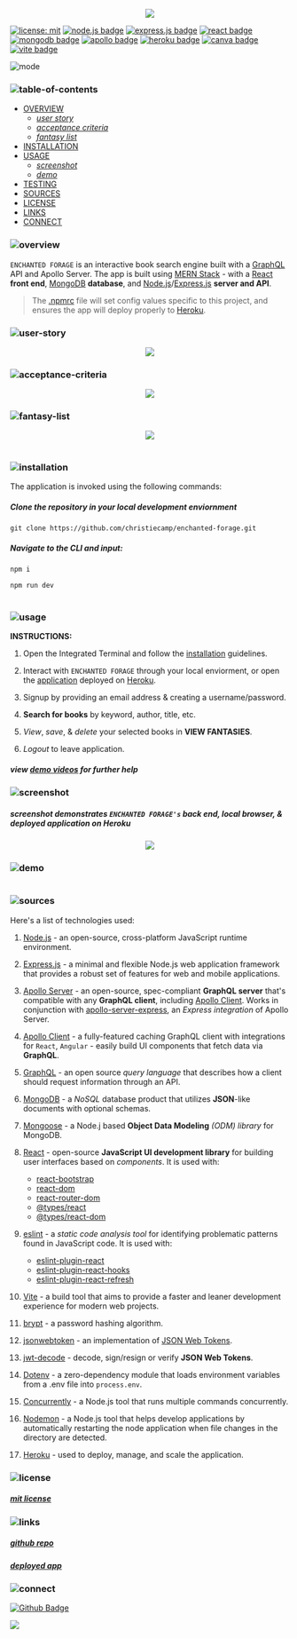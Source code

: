 <p align="center">
<img src="./mermaid-melt/branding/header.png"/>
</p>

[![license: mit](https://img.shields.io/badge/license-mit-blue)](https://opensource.org/licenses/MIT)
[![node.js badge](https://img.shields.io/badge/node-teal?logo=nodedotjs&logoColor=white&style=flat)](https://nodejs.org/en)
[![express.js badge](https://img.shields.io/badge/express-plum.svg?&logo=Express&logoColor=white)](https://expressjs.com/)
[![react badge](https://img.shields.io/badge/react-lightgrey.svg?&logo=React&logoColor=white)](https://react.dev/)
[![mongodb badge](https://img.shields.io/badge/mongodb-salmon.svg?&logo=MongoDB&logoColor=white)](https://www.mongodb.com/)
[![apollo badge](https://img.shields.io/badge/-apollographQL-lightblue?&logo=apollo-graphql)](https://www.apollographql.com/)
[![heroku badge](https://img.shields.io/badge/heroku-purple.svg?&logo=Insomnia&logoColor=white)](https://heroku.com)
[![canva badge](https://img.shields.io/badge/canva-lightyellow.svg?&logo=Canva&logoColor=white)](https://canva.com/)
[![vite badge](https://img.shields.io/badge/vite-midnightblue.svg?&logo=Vite&logoColor=white)](https://vitejs.dev/)

<p align="left">
  <img alt="mode" src="https://img.shields.io/badge/view-darkmode-black.svg?&logo=Github&logoColor=white" >
</p>

### ![table-of-contents](./mermaid-melt/branding/toc.png)

- [OVERVIEW](#overview)
  - [*user story*](#user-story)
  - [*acceptance criteria*](#accpetance-criteria)
  - [*fantasy list*](#fantasy-list)
- [INSTALLATION](#installation)
- [USAGE](#usage)
  - [*screenshot*](#screenshot)
  - [*demo*](#demo)
- [TESTING](#testing)
- [SOURCES](#sources)
- [LICENSE](#license)
- [LINKS](#links)
- [CONNECT](#connect)

### ![overview](./mermaid-melt/branding/1.png)

`ENCHANTED FORAGE` is an interactive book search engine built with a [GraphQL](https://www.apollographql.com/) API and Apollo Server. The app is built using [MERN Stack](https://www.mongodb.com/mern-stack) - with a [React](https://react.dev/) **front end**, [MongoDB](https://www.mongodb.com/) **database**, and [Node.js](https://nodejs.org/en)/[Express.js](https://www.npmjs.com/package/express) **server and API**.

>The [.npmrc](https://docs.npmjs.com/cli/v10/configuring-npm/npmrc) file will set config values specific to this project, and ensures the app will deploy properly to [Heroku](https://www.heroku.com).


### ![user-story](./mermaid-melt/branding/9.png)
<p align="center">
  <img src="./mermaid-melt/branding/user-story.png"/>
</p>

### ![acceptance-criteria](./mermaid-melt/branding/10.png)
<p align="center">
  <img src="./mermaid-melt/branding/ac.png"/>
</p>

### ![fantasy-list](./mermaid-melt/branding/11.png)
<p align="center">
  <img src="./mermaid-melt/branding/fantasy-list.png"/>
</p>

#

### ![installation](./mermaid-melt/branding/2.png)

The application is invoked using the following commands:

##### *Clone the repository in your local development enviornment*

```
git clone https://github.com/christiecamp/enchanted-forage.git
```

##### *Navigate to the CLI and input:*

```javascript
npm i
```
```javascript
npm run dev
```
#

### ![usage](./mermaid-melt/branding/3.png)

**INSTRUCTIONS:**

1. Open the Integrated Terminal and follow the [installation](#installation) guidelines.

2. Interact with `ENCHANTED FORAGE` through your local enviorment, or open the [application](https://enchanted-forage-4414b204d74a.herokuapp.com/) deployed on [Heroku](https://heroku.com/home).

3. Signup by providing an email address & creating a username/password.

4. **Search for books** by keyword, author, title, etc.

5. *View*, *save*, & *delete* your selected books in **VIEW FANTASIES**.

6. *Logout* to leave application.


##### view [demo videos](#demo) for further help


### ![screenshot](./mermaid-melt/branding/12.png)
             
##### *screenshot demonstrates `ENCHANTED FORAGE's` back end, local browser, & deployed application on **Heroku***

<p align="center">
<img src="./mermaid-melt/demo/ss.png"/>
</p> 


### ![demo](./mermaid-melt/branding/13.png)


#

### ![sources](./mermaid-melt/branding/4.png)

Here's a list of technologies used:

1. [Node.js](https://nodejs.org/en) - an open-source, cross-platform JavaScript runtime environment.

2. [Express.js](<(https://expressjs.com)>) - a minimal and flexible Node.js web application framework that provides a robust set of features for web and mobile applications.

3. [Apollo Server](https://webpack.js.org/) - an open-source, spec-compliant **GraphQL server** that's compatible with any **GraphQL client**, including [Apollo Client](). Works in conjunction with [apollo-server-express](https://www.npmjs.com/package/apollo-server-express), an *Express integration* of Apollo Server.

4. [Apollo Client](https://www.npmjs.com/package/@apollo/client) - a fully-featured caching GraphQL client with integrations for `React`, `Angular` - easily build UI components that fetch data via **GraphQL**.

4. [GraphQL](https://graphql.org/) - an open source *query language* that describes how a client should request information through an API.

5. [MongoDB](https://www.mongodb.com/) - a *NoSQL* database product that utilizes **JSON**-like documents with optional schemas.

6. [Mongoose](https://mongoosejs.com/) - a Node.j based **Object Data Modeling** *(ODM) library* for MongoDB.

7. [React](https://react.dev/) - open-source **JavaScript UI development library** for building user interfaces based on *components*. It is used with:
      * [react-bootstrap](https://www.npmjs.com/package/react-bootstrap)
      * [react-dom](https://legacy.reactjs.org/docs/react-dom.html)
      * [react-router-dom](https://www.npmjs.com/package/react-router-dom)
      * [@types/react](https://www.npmjs.com/package/@types/react)
      * [@types/react-dom](https://www.npmjs.com/package/@types/react-dom)

8. [eslint](https://eslint.org/) - a *static code analysis tool* for identifying problematic patterns found in JavaScript code. It is used with:
    * [eslint-plugin-react](https://www.npmjs.com/package/eslint-plugin-react)
    * [eslint-plugin-react-hooks](https://www.npmjs.com/package/eslint-plugin-react-hooks)
    * [eslint-plugin-react-refresh](https://www.npmjs.com/package/eslint-plugin-react-refresh)

9. [Vite](https://vitejs.dev/guide/) -  a build tool that aims to provide a faster and leaner development experience for modern web projects.

10. [brypt](https://www.npmjs.com/package/bcrypt) -  a password hashing algorithm.

11. [jsonwebtoken]() - an implementation of [JSON Web Tokens](https://datatracker.ietf.org/doc/html/rfc7519).

12. [jwt-decode](https://www.npmjs.com/package/jwt-decode) - decode, sign/resign or verify **JSON Web Tokens**.

13. [Dotenv](https://www.npmjs.com/package/dotenv) - a zero-dependency module that loads environment variables from a .env file into `process.env`.

14. [Concurrently](https://www.npmjs.com/package/concurrently) - a Node.js tool that runs multiple commands concurrently.

15. [Nodemon](https://www.npmjs.com/package/nodemon) - a Node.js tool that helps develop applications by automatically restarting the node application when file changes in the directory are detected.

16. [Heroku](https://heroku.com) - used to deploy, manage, and scale the application.


### ![license](./mermaid-melt/branding/5.png)

##### [mit license](./LICENSE)

### ![links](./mermaid-melt/branding/6.png)

##### [*github repo*](https://github.com/christiecamp/enchanted-forage)

##### [*deployed app*](https://enchanted-forage-4414b204d74a.herokuapp.com/)

### ![connect](./mermaid-melt/branding/7.png)

[![Github Badge](https://img.shields.io/badge/christiecamp-violet.svg?&logo=Github&logoColor=white)](https://github.com/christiecamp/enchanted-forage)

<a href="mailto:christiecamphoto@gmail.com">
<img src="https://img.shields.io/badge/gmail-lightpink.svg?&logo=Gmail&logoColor=white" />
</a>